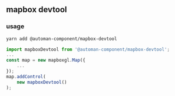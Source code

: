 ## mapbox devtool

### usage

``` bash
yarn add @automan-component/mapbox-devtool
```

```js
import mapboxDevtool from '@automan-component/mapbox-devtool';
...
const map = new mapboxgl.Map({
	...
});
map.addControl(
	new mapboxDevtool()
);

```
